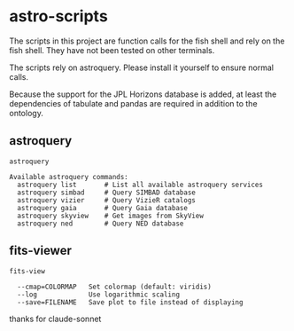 # astro-scripts

The scripts in this project are function calls for the fish shell and rely on the fish shell. They have not been tested on other terminals.

The scripts rely on astroquery. Please install it yourself to ensure normal calls.

Because the support for the JPL Horizons database is added, at least the dependencies of tabulate and pandas are required in addition to the ontology.

## astroquery

``` fish
astroquery

Available astroquery commands:
  astroquery list       # List all available astroquery services
  astroquery simbad     # Query SIMBAD database
  astroquery vizier     # Query VizieR catalogs
  astroquery gaia       # Query Gaia database
  astroquery skyview    # Get images from SkyView
  astroquery ned        # Query NED database
```

## fits-viewer

```fish
fits-view

  --cmap=COLORMAP   Set colormap (default: viridis)
  --log             Use logarithmic scaling
  --save=FILENAME   Save plot to file instead of displaying
```

thanks for claude-sonnet

